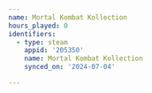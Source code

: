 ```yaml
---
name: Mortal Kombat Kollection
hours_played: 0
identifiers:
  - type: steam
    appid: '205350'
    name: Mortal Kombat Kollection
    synced_on: '2024-07-04'

---
```

